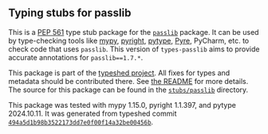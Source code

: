 ## Typing stubs for passlib

This is a [PEP 561](https://peps.python.org/pep-0561/)
type stub package for the [`passlib`](https://foss.heptapod.net/python-libs/passlib) package.
It can be used by type-checking tools like
[mypy](https://github.com/python/mypy/),
[pyright](https://github.com/microsoft/pyright),
[pytype](https://github.com/google/pytype/),
[Pyre](https://pyre-check.org/),
PyCharm, etc. to check code that uses `passlib`. This version of
`types-passlib` aims to provide accurate annotations for
`passlib==1.7.*`.

This package is part of the [typeshed project](https://github.com/python/typeshed).
All fixes for types and metadata should be contributed there.
See [the README](https://github.com/python/typeshed/blob/main/README.md)
for more details. The source for this package can be found in the
[`stubs/passlib`](https://github.com/python/typeshed/tree/main/stubs/passlib)
directory.

This package was tested with
mypy 1.15.0,
pyright 1.1.397,
and pytype 2024.10.11.
It was generated from typeshed commit
[`494a5d1b98b3522173dd7e0f00f14a32be00456b`](https://github.com/python/typeshed/commit/494a5d1b98b3522173dd7e0f00f14a32be00456b).